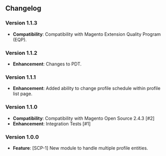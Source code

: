 ## Changelog

### Version 1.1.3
- **Compatibility**: Compatibility with Magento Extension Quality Program (EQP).

### Version 1.1.2
- **Enhancement**: Changes to PDT.

### Version 1.1.1
- **Enhancement**: Added ability to change profile schedule within profile list page.

### Version 1.1.0
- **Compatibility**: Compatibility with Magento Open Source 2.4.3 [#2]
- **Enhancement**: Integration Tests [#1]

### Version 1.0.0
- **Feature**: [SCP-1] New module to handle multiple profile entities.
